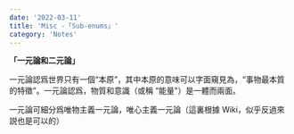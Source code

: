 ```yaml
---
date: '2022-03-11'
title: 'Misc -「Sub-enums」'
category: 'Notes'
---
```


**「一元論和二元論」**

一元論認爲世界只有一個“本原”，其中本原的意味可以字面窺見為，“事物最本質的特徵”。一元論認爲，物質和意識（或稱 “能量"）是一體而兩面。

一元論可細分爲唯物主義一元論，唯心主義一元論（這裏根據 Wiki，似乎反過來説也是可以的）